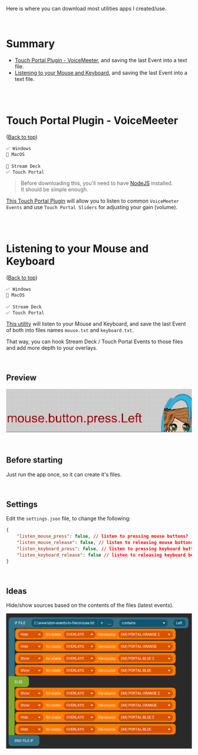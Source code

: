 Here is where you can download most utilities apps I created/use.

<br>

# Summary

-   [Touch Portal Plugin - VoiceMeeter](#touch-portal-plugin---voicemeeter), and saving the last Event into a text file.
-   [Listening to your Mouse and Keyboard](#listening-to-your-mouse-and-keyboard), and saving the last Event into a text file.

<br />
<br />

# Touch Portal Plugin - VoiceMeeter

([Back to top](#summary))

```
✅ Windows
🚫 MacOS

🚫 Stream Deck
✅ Touch Portal
```

> Before downloading this, you'll need to have [NodeJS](https://nodejs.org/en/download/) installed.  
> It should be simple enough.

[This Touch Portal Plugin](TouchPortal-VoiceMeeter/com.mazeakin.voicemeeter.tpp) will allow you to listen to common `VoiceMeeter Events` and use `Touch Portal Sliders` for adjusting your gain (volume).

<br />
<br />

# Listening to your Mouse and Keyboard

([Back to top](#summary))

```
✅ Windows
🚫 MacOS

✅ Stream Deck
✅ Touch Portal
```

[This utility](kbm-events-to-file/) will listen to your Mouse and Keyboard, and save the last Event of both into files names `mouse.txt` and `keyboard.txt`.

That way, you can hook Stream Deck / Touch Portal Events to those files and add more depth to your overlays.

<br>

## Preview

![kbm-events-to-file-1.gif](img/kbm-events-to-file-1.gif)

<br>

## Before starting

Just run the app once, so it can create it's files.

<br>

## Settings

Edit the `settings.json` file, to change the following:

```json
{
    "listen_mouse_press": false, // listen to pressing mouse buttons?
    "listen_mouse_release": false, // listen to releasing mouse buttons?
    "listen_keyboard_press": false, // listen to pressing keyboard buttons?
    "listen_keyboard_release": false // listen to releasing keyboard buttons?
}
```

<br>

## Ideas

Hide/show sources based on the contents of the files (latest events).

![kbm-events-to-file-2.png](img/kbm-events-to-file-2.png)
